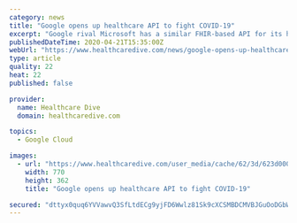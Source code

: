 ```yaml
---
category: news
title: "Google opens up healthcare API to fight COVID-19"
excerpt: "Google rival Microsoft has a similar FHIR-based API for its healthcare clients. Google is the third-largest cloud provider, after Amazon Web Services and Microsoft Azure. Google, for its part, is facing the HHS OCR investigation after a whistleblower released information that the company was using the personal data of millions of ..."
publishedDateTime: 2020-04-21T15:35:00Z
webUrl: "https://www.healthcaredive.com/news/google-opens-up-healthcare-api-to-fight-covid-19/576382/"
type: article
quality: 22
heat: 22
published: false

provider:
  name: Healthcare Dive
  domain: healthcaredive.com

topics:
  - Google Cloud

images:
  - url: "https://www.healthcaredive.com/user_media/cache/62/3d/623d00073afa24c8126504008280c438.jpg"
    width: 770
    height: 362
    title: "Google opens up healthcare API to fight COVID-19"

secured: "dttyx0quq6YVVawvQ3SfLtdECg9yjFD6Wwlz81Sk9cXCSMBDCMVBJGuOoDGbW+5H6F5b5DTq351OLsOLIscvq7JO8mk6SkN5n9/0icGRIFXdcM97jXwEmpRxjL/2AhXDAAq6jzw9coqIOI1qwMdEAdGYDjZs85j1YNO4mDT8zCE0GeWNhsMbJty9eNUvddO6LFoNY21XTBgRuurnIEeuCcw3EWFUm1p8OapsYpRvDVoCixvBnqRDUza4uG4vwHTUhEf/5gDb2NMaXwajI8OHMqzw4U2aYswFhzCFqqrS9+XjSEgwJIR3L8kIoaRLRnkg;ZsC3e7x3hRnrZgUjDtKivw=="
---
```


